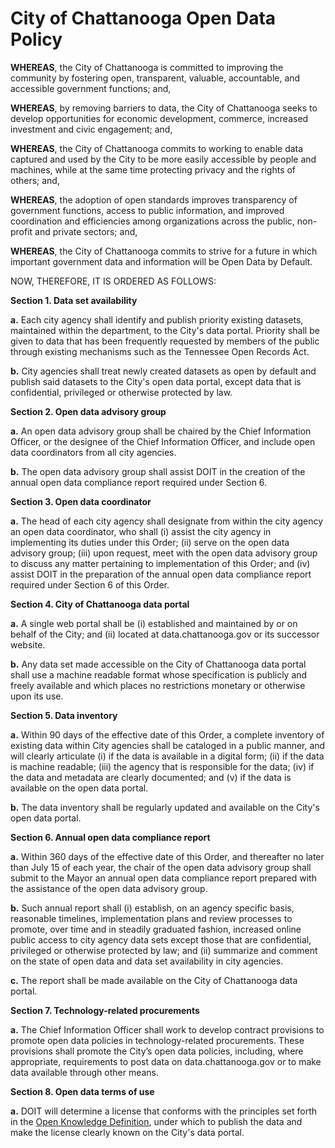 # City of Chattanooga Open Data Policy

**WHEREAS**, the City of Chattanooga is committed to improving the community by fostering open, transparent, valuable, accountable, and accessible government functions; and,

**WHEREAS**, by removing barriers to data, the City of Chattanooga seeks to develop opportunities for economic development, commerce, increased investment and civic engagement; and,

**WHEREAS**, the City of Chattanooga commits to working to enable data captured and used by the City to be more easily accessible by people and machines, while at the same time protecting privacy and the rights of others; and,

**WHEREAS**, the adoption of open standards improves transparency of government functions, access to public information, and improved coordination and efficiencies among organizations across the public, non-profit and private sectors; and,

**WHEREAS**, the City of Chattanooga commits to strive for a future in which important government data and information will be Open Data by Default.

NOW, THEREFORE, IT IS ORDERED AS FOLLOWS:

**Section 1. Data set availability**

**a.** Each city agency shall identify and publish priority existing datasets, maintained within the department, to the City's data portal. Priority shall be given to data that has been frequently requested by members of the public through existing mechanisms such as the Tennessee Open Records Act.

**b.** City agencies shall treat newly created datasets as open by default and publish said datasets to the City's open data portal, except data that is confidential, privileged or otherwise protected by law.

**Section 2. Open data advisory group**

**a.** An open data advisory group shall be chaired by the Chief Information Officer, or the designee of the Chief Information Officer, and include open data coordinators from all city agencies.

**b.** The open data advisory group shall assist DOIT in the creation of the annual open data compliance report required under Section 6.

**Section 3. Open data coordinator**

**a.** The head of each city agency shall designate from within the city agency an open data coordinator, who shall (i) assist the city agency in implementing its duties under this Order; (ii) serve on the open data advisory group; (iii) upon request, meet with the open data advisory group to discuss any matter pertaining to implementation of this Order; and (iv) assist DOIT in the preparation of the annual open data compliance report required under Section 6 of this Order.  

**Section 4. City of Chattanooga data portal**

**a.** A single web portal shall be (i) established and maintained by or on behalf of the City; and (ii) located at data.chattanooga.gov or its successor website.

**b.** Any data set made accessible on the City of Chattanooga data portal shall use a machine readable format whose specification is publicly and freely available and which places no restrictions monetary or otherwise upon its use.

**Section 5. Data inventory**

**a.** Within 90 days of the effective date of this Order, a complete inventory of existing data within City agencies shall be cataloged in a public manner, and will clearly articulate (i) if the data is available in a digital form; (ii) if the data is machine readable; (iii) the agency that is responsible for the data; (iv) if the data and metadata are clearly documented; and (v) if the data is available on the open data portal.

**b.** The data inventory shall be regularly updated and available on the City's open data portal.

**Section 6. Annual open data compliance report**

**a.** Within 360 days of the effective date of this Order, and thereafter no later than July 15 of each year, the chair of the open data advisory group shall submit to the Mayor an annual open data compliance report prepared with the assistance of the open data advisory group.

**b.** Such annual report shall (i) establish, on an agency specific basis, reasonable timelines, implementation plans and review processes to promote, over time and in steadily graduated fashion, increased online public access to city agency data sets except those that are confidential, privileged or otherwise protected by law; and (ii) summarize and comment on the state of open data and data set availability in city agencies.

**c.** The report shall be made available on the City of Chattanooga data portal.

**Section 7. Technology-related procurements**

**a.** The Chief Information Officer shall work to develop contract provisions to promote open data policies in technology-related procurements.  These provisions shall promote the City’s open data policies, including, where appropriate, requirements to post data on data.chattanooga.gov or to make data available through other means.

**Section 8. Open data terms of use**

**a.** DOIT will determine a license that conforms with the principles set forth in the [Open Knowledge Definition](http://opendefinition.org/od/), under which to publish the data and make the license clearly known on the City's data portal.
